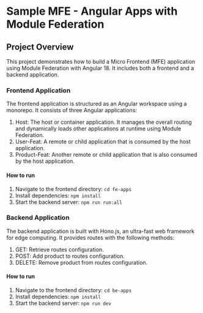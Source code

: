 # Sample MFE - Angular Apps with Module Federation

## Project Overview

This project demonstrates how to build a Micro Frontend (MFE) application using Module Federation with Angular 18. It includes both a frontend and a backend application.

### Frontend Application

The frontend application is structured as an Angular workspace using a monorepo. It consists of three Angular applications:

1. Host: The host or container application. It manages the overall routing and dynamically loads other applications at runtime using Module Federation.
2. User-Feat: A remote or child application that is consumed by the host application.
3. Product-Feat: Another remote or child application that is also consumed by the host application.

#### How to run

1. Navigate to the frontend directory:
   `cd fe-apps`
2. Install dependencies:
   `npm install`
3. Start the backend server:
   `npm run run:all`

### Backend Application

The backend application is built with Hono.js, an ultra-fast web framework for edge computing. It provides routes with the following methods:

1. GET: Retrieve routes configuration.
2. POST: Add product to routes configuration.
3. DELETE: Remove product from routes configuration.

#### How to run

1. Navigate to the frontend directory:
   `cd be-apps`
2. Install dependencies:
   `npm install`
3. Start the backend server:
   `npm run dev`
